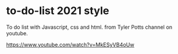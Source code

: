 # to-do-list 2021 style
To do list with Javascript, css and html.
from Tyler Potts channel on youtube.

https://www.youtube.com/watch?v=MkESyVB4oUw
